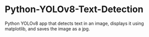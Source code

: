 # Python-YOLOv8-Text-Detection
 Python YOLOv8 app that detects text in an image, displays it using matplotlib, and saves the image as a jpg.
